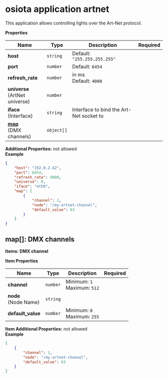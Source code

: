 <a name="root"></a>
# osiota application artnet

This application allows controlling lights over the Art-Net protocol.


**Properties**

|Name|Type|Description|Required|
|----|----|-----------|--------|
|**host**|`string`|Default: `"255.255.255.255"`<br/>||
|**port**|`number`|Default: `6454`<br/>||
|**refresh_rate**|`number`|in ms<br/>Default: `4000`<br/>||
|**universe**<br/>(ArtNet universe)|`number`|||
|**iface**<br/>(Interface)|`string`|Interface to bind the Art-Net socket to<br/>||
|[**map**](#map)<br/>(DMX channels)|`object[]`|||

**Additional Properties:** not allowed<br/>
**Example**

```json
{
    "host": "192.0.2.42",
    "port": 6454,
    "refresh_rate": 4000,
    "universe": 0,
    "iface": "eth0",
    "map": [
        {
            "channel": 1,
            "node": "/my-artnet-channel",
            "default_value": 63
        }
    ]
}
```

<a name="map"></a>
## map\[\]: DMX channels

**Items: DMX channel**

**Item Properties**

|Name|Type|Description|Required|
|----|----|-----------|--------|
|**channel**|`number`|Minimum: `1`<br/>Maximum: `512`<br/>||
|**node**<br/>(Node Name)|`string`|||
|**default_value**|`number`|Minimum: `0`<br/>Maximum: `255`<br/>||

**Item Additional Properties:** not allowed<br/>
**Example**

```json
[
    {
        "channel": 1,
        "node": "/my-artnet-channel",
        "default_value": 63
    }
]
```


